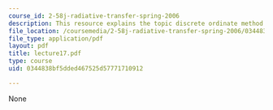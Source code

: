 ```yaml
---
course_id: 2-58j-radiative-transfer-spring-2006
description: This resource explains the topic discrete ordinate method.
file_location: /coursemedia/2-58j-radiative-transfer-spring-2006/0344838bf5dded467525d57771710912_lecture17.pdf
file_type: application/pdf
layout: pdf
title: lecture17.pdf
type: course
uid: 0344838bf5dded467525d57771710912

---
```

None